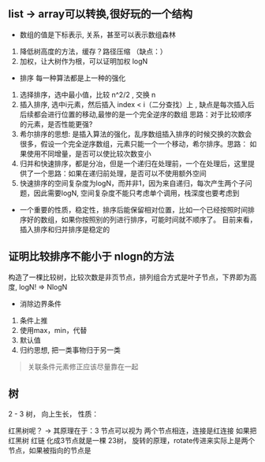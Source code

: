 
## list -> array可以转换,很好玩的一个结构

* 数组的值是下标表示, 关系，甚至可以表示数组森林
1. 降低树高度的方法，缓存？路径压缩 （缺点：）
2. 加权，让大树作为根，可以证明加权 logN


* 排序 每一种算法都是上一种的强化
1. 选择排序，选中最小值，比较 n^2/2 , 交换 n 
2. 插入排序, 选中i元素，然后插入 index < i（二分查找）上 , 缺点是每次插入后后续都会进行位置的移动,最惨的是一个完全逆序的数组
    思路：对于比较顺序的元素，是否性能更强?
3. 希尔排序的思想: 是插入算法的强化，乱序数组插入排序的时候交换的次数会很多，假设一个完全逆序数组，元素只能一个一个移动，希尔排序。思路：
    如果使用不同增量，是否可以使比较次数变小
4. 归并和快速排序，都是分冶，但是一个递归在处理前，一个在处理后，这里提供了一个思路：如果在递归前处理，是否可以不使用额外空间
5. 快速排序的空间复杂度为logN，而并非1，因为来自递归，每次产生两个子问题，因此需要logN, 空间复杂度不能只考虑单个调用，栈深度也要考虑到

* 一个重要的性质，稳定性，排序后能保留相对位置，比如一个已经按照时间排序好的数组，如果你按照别的列进行排序，可能时间就不顺序了。
目前来看，插入排序和归并排序是稳定的

## 证明比较排序不能小于 nlogn的方法
构造了一棵比较树，比较次数是非页节点，排列组合方式是叶子节点，下界即为高度, logN! => NlogN

* 消除边界条件
1. 条件上推
2. 使用max，min，代替
3. 默认值
4. 归约思想, 把一类事物归于另一类

> 关联条件元素修正应该尽量靠在一起


## 树
2 - 3 树， 向上生长，
性质：

红黑树呢？ -> 其原理在于：3 节点可以视为 两个节点相连，连接是红连接
如果把红黑树 红链 化成3节点就是一棵 23树，
旋转的原理，rotate传进来实际上是两个节点，如果被指向的节点是